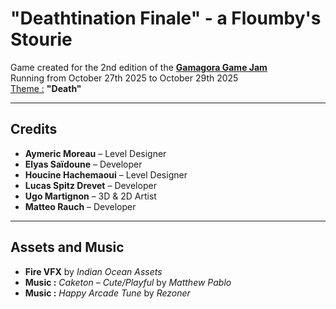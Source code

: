 # "Deathtination Finale" - a Floumby's Stourie

Game created for the 2nd edition of the **[Gamagora Game Jam](https://itch.io/jam/gamagora-game-jam-2)**\
Running from October 27th 2025 to October 29th 2025\
<u>Theme :</u> **"Death"**

---

## Credits

- **Aymeric Moreau** – Level Designer  
- **Elyas Saïdoune** – Developer  
- **Houcine Hachemaoui** – Level Designer  
- **Lucas Spitz Drevet** – Developer  
- **Ugo Martignon** – 3D & 2D Artist  
- **Matteo Rauch** – Developer  

---

## Assets and Music

- **Fire VFX** by *Indian Ocean Assets*  
- **Music :** *Caketon – Cute/Playful* by *Matthew Pablo*  
- **Music :** *Happy Arcade Tune* by *Rezoner*  
